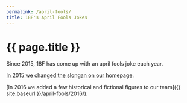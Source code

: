 ```yaml
---
permalink: /april-fools/
title: 18F's April Fools Jokes
---
```

# {{ page.title }}

Since 2015, 18F has come up with an april fools joke each year.

[In 2015 we
changed the slongan on our homepage]({{site.baseurl}}/april-fools/2015/).

[In 2016 we added a few historical and fictional figures to our team]({{
site.baseurl }}/april-fools/2016/).
